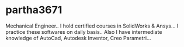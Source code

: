 # partha3671
Mechanical Engineer.. I hold certified courses in SolidWorks &amp; Ansys... I practice these softwares on daily basis.. Also I have intermediate knowledge of AutoCad, Autodesk Inventor, Creo Parametri... 
